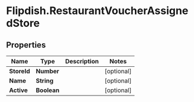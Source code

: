 # Flipdish.RestaurantVoucherAssignedStore

## Properties

Name | Type | Description | Notes
------------ | ------------- | ------------- | -------------
**StoreId** | **Number** |  | [optional] 
**Name** | **String** |  | [optional] 
**Active** | **Boolean** |  | [optional] 


